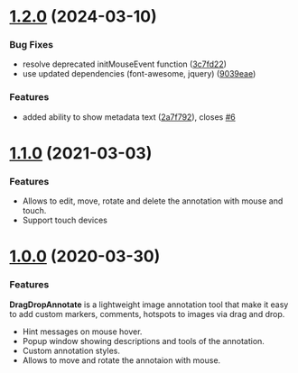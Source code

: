# [1.2.0](https://github.com/AntoninoBonanno/DragDropAnnotate/compare/v1.1.0...v1.2.0) (2024-03-10)


### Bug Fixes

* resolve deprecated initMouseEvent function ([3c7fd22](https://github.com/AntoninoBonanno/DragDropAnnotate/commit/3c7fd225b8934695cf0f878dfc88e73d2fea20a4))
* use updated dependencies (font-awesome, jquery) ([9039eae](https://github.com/AntoninoBonanno/DragDropAnnotate/commit/9039eaea669742e4bee5b7b395ca4dafa2b1b54e))


### Features

* added ability to show metadata text ([2a7f792](https://github.com/AntoninoBonanno/DragDropAnnotate/commit/2a7f7927be0a6ebb040afb5261baa0e2aa563516)), closes [#6](https://github.com/AntoninoBonanno/DragDropAnnotate/issues/6)

# [1.1.0](https://github.com/AntoninoBonanno/DragDropAnnotate/compare/v1.0.0...v1.1.0) (2021-03-03)

### Features

* Allows to edit, move, rotate and delete the annotation with mouse and touch.
* Support touch devices

# [1.0.0](https://github.com/AntoninoBonanno/DragDropAnnotate/tree/v1.0.0) (2020-03-30)

### Features

**DragDropAnnotate** is a lightweight image annotation tool that make it easy to add custom markers, comments, hotspots to images via drag and drop.

* Hint messages on mouse hover.
* Popup window showing descriptions and tools of the annotation.
* Custom annotation styles.
* Allows to move and rotate the annotaion with mouse.
